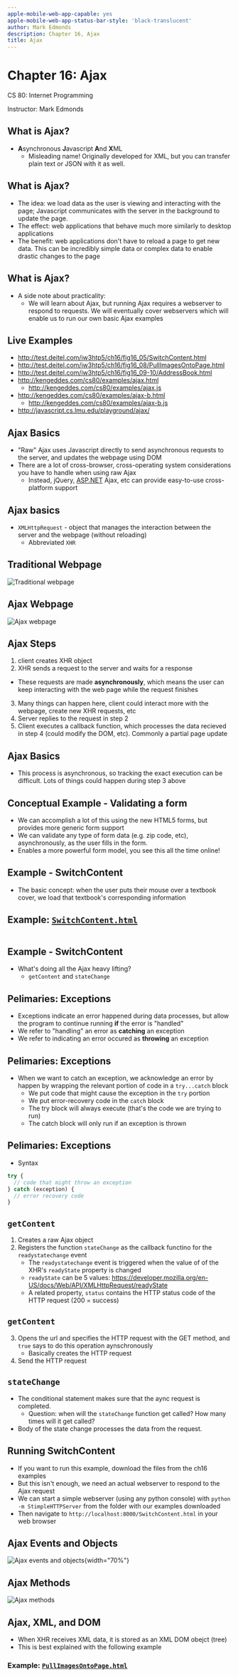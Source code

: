 ```yaml
---
apple-mobile-web-app-capable: yes
apple-mobile-web-app-status-bar-style: 'black-translucent'
author: Mark Edmonds
description: Chapter 16, Ajax
title: Ajax
---
```


# Chapter 16: Ajax

CS 80: Internet Programming

Instructor: Mark Edmonds

## What is Ajax?

- **A**synchronous **J**avascript **A**nd **X**ML
  - Misleading name! Originally developed for XML, but you can transfer plain text or JSON with it as well.

## What is Ajax?

- The idea: we load data as the user is viewing and interacting with the page; Javascript communicates with the server in the background to update the page.
- The effect: web applications that behave much more similarly to desktop applications
- The benefit: web applications don\'t have to reload a page to get new data. This can be incredibly simple data or complex data to enable drastic changes to the page

## What is Ajax?

- A side note about practicality:
  - We will learn about Ajax, but running Ajax requires a webserver to respond to requests. We will eventually cover webservers which will enable us to run our own basic Ajax examples

## Live Examples

- <http://test.deitel.com/iw3htp5/ch16/fig16_05/SwitchContent.html>
- <http://test.deitel.com/iw3htp5/ch16/fig16_08/PullImagesOntoPage.html>
- <http://test.deitel.com/iw3htp5/ch16/fig16_09-10/AddressBook.html>
- <http://kengeddes.com/cs80/examples/ajax.html>
  - <http://kengeddes.com/cs80/examples/ajax.js>
- <http://kengeddes.com/cs80/examples/ajax-b.html>
  - <http://kengeddes.com/cs80/examples/ajax-b.js>
- <http://javascript.cs.lmu.edu/playground/ajax/>

## Ajax Basics

- \"Raw\" Ajax uses Javascript directly to send asynchronous requests to the server, and updates the webpage using DOM
- There are a lot of cross-browser, cross-operating system considerations you have to handle when using raw Ajax
  - Instead, jQuery, [ASP.NET](http://ASP.NET) Ajax, etc can provide easy-to-use cross-platform support

## Ajax basics

- `XMLHttpRequest` - object that manages the interaction between the server and the webpage (without reloading)
  - Abbreviated `XHR`

## Traditional Webpage

![Traditional webpage](images/ch16_traditional_page.png)

## Ajax Webpage

![Ajax webpage](images/ch16_ajax_page.png)

## Ajax Steps

1. client creates XHR object
2. XHR sends a request to the server and waits for a response
  - These requests are made **asynchronously**, which means the user can keep interacting with the web page while the request finishes
3. Many things can happen here, client could interact more with the webpage, create new XHR requests, etc
4. Server replies to the request in step 2
5. Client executes a callback function, which processes the data recieved in step 4 (could modify the DOM, etc). Commonly a partial page update

## Ajax Basics

- This process is asynchronous, so tracking the exact execution can be difficult. Lots of things could happen during step 3 above

## Conceptual Example - Validating a form

- We can accomplish a lot of this using the new HTML5 forms, but provides more generic form support
- We can validate any type of form data (e.g. zip code, etc), asynchronously, as the user fills in the form.
- Enables a more powerful form model, you see this all the time online!

## Example - SwitchContent

- The basic concept: when the user puts their mouse over a textbook cover, we load that textbook\'s corresponding information

## Example: [`SwitchContent.html`](../examples/ch16_ajax/SwitchContent.html)

```{include=../examples/ch16_ajax/SwitchContent.html}
```

## Example - SwitchContent

- What\'s doing all the Ajax heavy lifting?
  - `getContent` and `stateChange`

## Pelimaries: Exceptions

- Exceptions indicate an error happened during data processes, but allow the program to continue running **if** the error is \"handled\"
- We refer to \"handling\" an error as **catching** an exception
- We refer to indicating an error occured as **throwing** an exception

## Pelimaries: Exceptions

- When we want to catch an exception, we acknowledge an error by happen by wrapping the relevant portion of code in a `try...catch` block
  - We put code that might cause the exception in the `try` portion
  - We put error-recovery code in the `catch` block
  - The try block will always execute (that\'s the code we are trying to run)
  - The catch block will only run if an exception is thrown

## Pelimaries: Exceptions

- Syntax

```javascript
try {
  // code that might throw an exception
} catch (exception) {
  // error recovery code 
}
```

## `getContent`

1. Creates a raw Ajax object
2. Registers the function `stateChange` as the callback functino for the `readystatechange` event
    - The `readystatechange` event is triggered when the value of of the XHR\'s `readyState` property is changed
    - `readyState` can be 5 values: <https://developer.mozilla.org/en-US/docs/Web/API/XMLHttpRequest/readyState>
    - A related property, `status` contains the HTTP status code of the HTTP request (200 = success)

## `getContent`

3. Opens the url and specifies the HTTP request with the GET method, and `true` says to do this operation aynschronously
    - Basically creates the HTTP request
4. Send the HTTP request

## `stateChange`

- The conditional statement makes sure that the aync request is completed.
  - Question: when will the `stateChange` function get called? How many times will it get called?
- Body of the state change processes the data from the request.

## Running SwitchContent

- If you want to run this example, download the files from the ch16 examples
- But this isn\'t enough, we need an actual webserver to respond to the Ajax request
- We can start a simple webserver (using any python console) with `python -m StimpleHTTPServer` from the folder with our examples downloaded
- Then navigate to `http://localhost:8000/SwitchContent.html` in your web browser

## Ajax Events and Objects

![Ajax events and objects](images/ch16_ajax_props.png){width="70%"}

## Ajax Methods

![Ajax methods](images/ch16_ajax_methods.png)

## Ajax, XML, and DOM

- When XHR receives XML data, it is stored as an XML DOM obejct (tree)
- This is best explained with the following example

### Example: [`PullImagesOntoPage.html`](../examples/ch16_ajax/PullImagesOntoPage.html)

```{include=../examples/ch16_ajax/PullImagesOntoPage.html}
```
